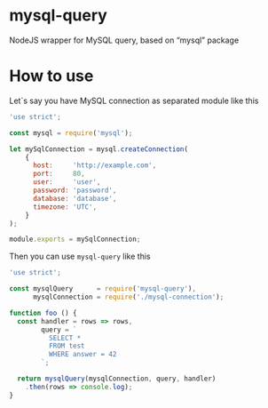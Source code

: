 # mysql-query
NodeJS wrapper for MySQL query, based on “mysql” package

# How to use

Let`s say you have MySQL connection as separated module like this

```javascript
'use strict';

const mysql = require('mysql');

let mySqlConnection = mysql.createConnection(
    {
      host:     'http://example.com',
      port:     80,
      user:     'user',
      password: 'password',
      database: 'database',
      timezone: 'UTC',
    }
);

module.exports = mySqlConnection;

```

Then you can use `mysql-query` like this

```javascript
'use strict';

const mysqlQuery      = require('mysql-query'),
      mysqlConnection = require('./mysql-connection');

function foo () {
  const handler = rows => rows,
        query = `
          SELECT *
          FROM test 
          WHERE answer = 42
        `;

  return mysqlQuery(mysqlConnection, query, handler)
    .then(rows => console.log);
}


```